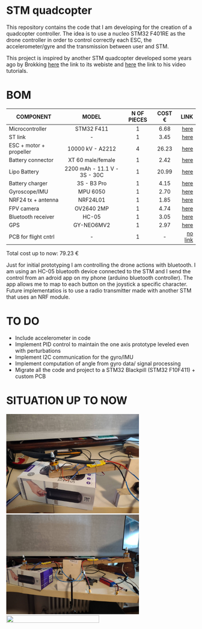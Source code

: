 # STM quadcopter

This repository contains the code that I am developing for the creation of a quadcopter controller. The idea is to use a nucleo STM32 F401RE as the drone controller in order to control correctly each ESC, the accelerometer/gyre and the transmission between user and STM.

This project is inspired by another STM quadcopter developed some years ago by Brokking [here](http://www.brokking.net/ymfc-32_main.html) the link to its webiste and [here](https://www.youtube.com/user/MacPuffdog) the link to his video tutorials.

# BOM

| **COMPONENT**           | **MODEL**                    | **N OF PIECES** | **COST €**| **LINK** |
| ----------------------- |:----------------------------:|:---------------:|:---------:| --------:|
| Microcontroller         | STM32 F411                   | 1               | 6.68      | [here](https://it.aliexpress.com/item/32792513237.html?spm=a2g0s.9042311.0.0.74a34c4dBViBGv)
| ST link                 | -                            | 1               | 3.45      | [here](https://it.aliexpress.com/item/32792513237.html?spm=a2g0s.9042311.0.0.74a34c4dBViBGv)
| ESC + motor + propeller | 10000 kV - A2212             | 4               | 26.23     | [here](https://it.aliexpress.com/item/4000443619541.html?spm=a2g0s.9042311.0.0.27424c4d62Gi67)
| Battery connector       | XT 60 male/female            | 1               | 2.42      | [here](https://it.aliexpress.com/item/33004745121.html?spm=a2g0s.9042311.0.0.27424c4dqASuNE)
| Lipo Battery            | 2200 mAh - 11.1 V - 3S - 30C | 1               | 20.99     | [here](https://www.amazon.it/gp/product/B08H861N2P/ref=ppx_yo_dt_b_asin_title_o05_s00?ie=UTF8&psc=1)
| Battery charger         | 3S - B3 Pro                  | 1               | 4.15      | [here](https://it.aliexpress.com/item/4000917057193.html?spm=a2g0s.9042311.0.0.27424c4dGhvzAx)
| Gyroscope/IMU           | MPU 6050                     | 1               | 2.70      | [here](https://www.ebay.it/itm/253105882143)
| NRF24 tx + antenna      | NRF24L01                     | 1               | 1.85      | [here](https://it.aliexpress.com/item/32272725011.html?spm=a2g0s.9042311.0.0.74a34c4dBViBGv)
| FPV camera              | OV2640 2MP                   | 1               | 4.74      | [here](https://it.aliexpress.com/item/33046344720.html?spm=a2g0s.9042311.0.0.34784c4d8o1aSF)
| Bluetooth receiver      | HC-05                        | 1               | 3.05      | [here](https://it.aliexpress.com/item/1005001636656116.html?spm=a2g0s.9042311.0.0.27424c4d7co4l5)
| GPS                     | GY-NEO6MV2                   | 1               | 2.97      | [here](https://it.aliexpress.com/item/1005001635722164.html?spm=a2g0o.productlist.0.0.2cda6cbasI9OK1&algo_pvid=14b9cbef-8043-4b47-ab6c-e60a8ce52c07&aem_p4p_detail=202112100019011915512198914790005598781&algo_exp_id=14b9cbef-8043-4b47-ab6c-e60a8ce52c07-2&pdp_ext_f=%7B%22sku_id%22%3A%2212000017044837230%22%7D)
| PCB for flight cntrl    | -                            | 1               | -         | [no link]()

Total cost up to now: 79.23 €

Just for initial prototyping I am controlling the drone actions with bluetooth. I am using an HC-05 bluetooth device connected to the STM and I send the control from an adroid app on my phone (arduino bluetooth controller). The app allows me to map to each button on the joystick a specific character. Future implementatios is to use a radio transmitter made with another STM that uses an NRF module.

# TO DO

- Include accelerometer in code
- Implement PID control to maintain the one axis prototype leveled even with perturbations
- Implement I2C communication for the gyro/IMU
- Implement computation of angle from gyro data/ signal processing
- Migrate all the code and project to a STM32 Blackpill (STM32 F10F411) + custom PCB

# SITUATION UP TO NOW

<img src="https://github.com/AlessandroAvi/STM_quadcopter/blob/main/Images/OneAxisPrototype1.jpg" width=70% height=70%>

<img src="https://github.com/AlessandroAvi/STM_quadcopter/blob/main/Images/OneAxisPrototype2.jpg" width=70% height=70%>

<img src="https://github.com/AlessandroAvi/STM_quadcopter/blob/main/Images/OneAxisPrototype.gif" width=70% height=70%>
